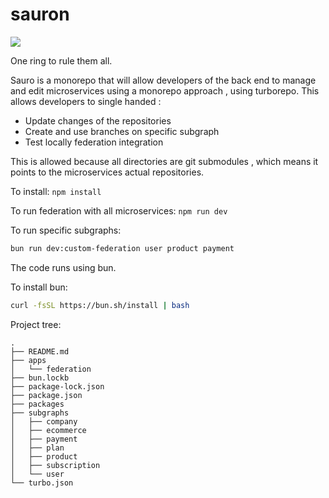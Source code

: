 # sauron

![](https://i.imgflip.com/8mebjb.jpg)

One ring to rule them all.

Sauro is a monorepo that will allow developers of the back end to manage and edit microservices using a monorepo approach , using turborepo. This allows developers to single handed :

- Update changes of the repositories
- Create and use branches on specific subgraph
- Test locally federation integration

This is allowed because all directories are git submodules , which means it points to the microservices actual repositories.

To install:
`npm install`

To run federation with all microservices:
`npm run dev`

To run specific subgraphs:

```bash
bun run dev:custom-federation user product payment
```

The code runs using bun.

To install bun:

```bash
curl -fsSL https://bun.sh/install | bash
```

Project tree:

```
.
├── README.md
├── apps
│   └── federation
├── bun.lockb
├── package-lock.json
├── package.json
├── packages
├── subgraphs
│   ├── company
│   ├── ecommerce
│   ├── payment
│   ├── plan
│   ├── product
│   ├── subscription
│   └── user
└── turbo.json
```
